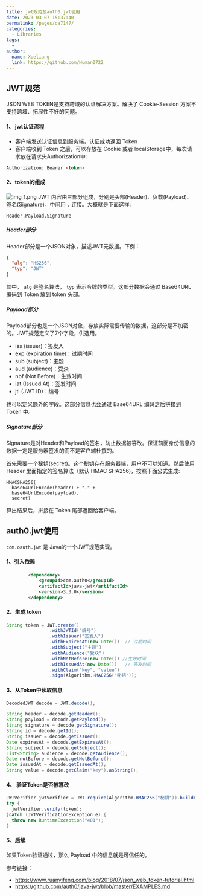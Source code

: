 ```yaml
---
title: jwt规范及auth0.jwt使用
date: 2023-03-07 15:37:40
permalink: /pages/da7147/
categories:
  - Libraries
tags:
  - 
author: 
  name: Xueliang
  link: https://github.com/Human0722
---
```


## JWT规范

JSON WEB TOKEN是支持跨域的认证解决方案。解决了 Cookie-Session 方案不支持跨域、拓展性不好的问题。

#### 1、 jwt认证流程
- 客户端发送认证信息到服务端，认证成功返回 Token
- 客户端收到 Token 之后，可以存放在 Cookie 或者 localStorage中，每次请求放在请求头Authorization中: 
```html
Authorization: Bearer <token>
```

#### 2、token的组成
![img_1.png](/images/libraries/img_1.png)
JWT 内容由三部分组成，分别是头部(Header)、负载(Payload)、签名(Signature)。中间用 `.` 连接。大概就是下面这样:  
```text 
Header.Payload.Signature
```

##### Header部分
Header部分是一个JSON对象，描述JWT元数据。下例：  
```json 
{
  "alg": "HS256",
  "typ": "JWT"
}
```
其中， `alg` 是签名算法， `typ` 表示令牌的类型。这部分数据会通过 Base64URL 编码到 Token 放到 token 头部。

##### Payload部分
Payload部分也是一个JSON对象，存放实际需要传输的数据，这部分是不加密的。JWT规范定义了7个字段，供选用。
- iss (issuer)：签发人
- exp (expiration time)：过期时间
- sub (subject)：主题
- aud (audience)：受众
- nbf (Not Before)：生效时间
- iat (Issued At)：签发时间
- jti (JWT ID)：编号


也可以定义额外的字段。这部分信息也会通过 Base64URL 编码之后拼接到 Token 中。

##### Signature部分
Signature是对Header和Payload的签名，防止数据被篡改。保证前面身份信息的数据一定是服务器签发的而不是客户端杜撰的。

首先需要一个秘钥(secret)。这个秘钥存在服务器端，用户不可以知道。然后使用 Header 里面指定的签名算法（默认 HMAC SHA256)，按照下面公式生成: 
```text
HMACSHA256(
  base64UrlEncode(header) + "." +
  base64UrlEncode(payload),
  secret)
```
算出结果后，拼接在 Token 尾部返回给客户端。

## auth0.jwt使用
`com.oauth.jwt` 是 Java的一个JWT规范实现。
#### 1、引入依赖
```xml
        <dependency>
            <groupId>com.auth0</groupId>
            <artifactId>java-jwt</artifactId>
            <version>3.3.0</version>
        </dependency>
```
#### 2、生成 token
```java
String token = JWT.create()
                .withJWTId("编号")
                .withIssuer("签发人")
                .withExpiresAt(new Date())  // 过期时间
                .withSubject("主题")
                .withAudience("受众")
                .withNotBefore(new Date()) //生效时间
                .withIssuedAt(new Date())   // 签发时间
                .withClaim("key", "value")
                .sign(Algorithm.HMAC256("秘钥"));
```

#### 3、从Token中读取信息
```java
DecodedJWT decode = JWT.decode();

String header = decode.getHeader();
String payload = decode.getPayload();
String signature = decode.getSignature();
String id = decode.getId();
String issuer = decode.getIssuer();
Date expiresAt = decode.getExpiresAt();
String subject = decode.getSubject();
List<String> audience = decode.getAudience();
Date notBefore = decode.getNotBefore();
Date issuedAt = decode.getIssuedAt();
String value = decode.getClaim("key").asString();
```

#### 4、 验证Token是否被篡改
```java
JWTVerifier jwtVerifier = JWT.require(Algorithm.HMAC256("秘钥")).build();
try {
  jwtVerifier.verify(token);
}catch (JWTVerificationException e) {
  throw new RuntimeException("401");
}
```

#### 5、后续
如果Token验证通过，那么 Payload 中的信息就是可信任的。


参考链接： 
- https://www.ruanyifeng.com/blog/2018/07/json_web_token-tutorial.html
- https://github.com/auth0/java-jwt/blob/master/EXAMPLES.md
